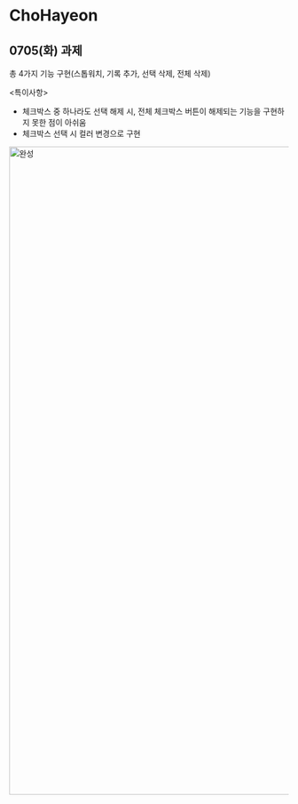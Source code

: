 # ChoHayeon
## 0705(화) 과제
총 4가지 기능 구현(스톱워치, 기록 추가, 선택 삭제, 전체 삭제)

<특이사항>
- 체크박스 중 하나라도 선택 해제 시, 전체 체크박스 버튼이 해제되는 기능을 구현하지 못한 점이 아쉬움
- 체크박스 선택 시 컬러 변경으로 구현
<img width="1166" alt="완성" src="https://user-images.githubusercontent.com/94125863/177603435-5c654dff-a965-42fc-ab13-dc18c55baada.png">
